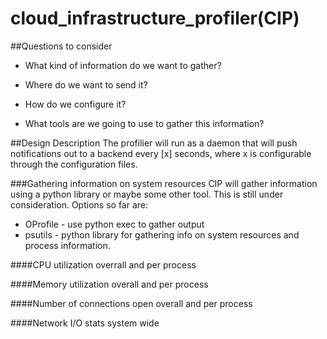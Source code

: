 # cloud_infrastructure_profiler(CIP)


##Questions to consider

* What kind of information do we want to gather?

* Where do we want to send it?

* How do we configure it?

* What tools are we going to use to gather this information?


##Design Description
The profilier will run as a daemon that will push notifications out to a backend every [x] seconds, where x is configurable through the configuration files.

###Gathering information on system resources
CIP will gather information using a python library or maybe some other tool. This is still under consideration. Options so far are:
  * OProfile - use python exec to gather output
  * psutils - python library for gathering info on system resources and process information.

####CPU utilization overrall and per process

####Memory utilization overall and per process

####Number of connections open overall and per process

####Network I/O stats system wide